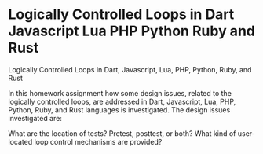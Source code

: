 # Logically Controlled Loops in Dart Javascript Lua PHP Python Ruby and Rust
Logically Controlled Loops in Dart, Javascript, Lua, PHP, Python, Ruby, and Rust

In this homework assignment how some design issues, related to the logically
controlled loops, are addressed in Dart, Javascript, Lua, PHP, Python, Ruby, and Rust languages is investigated. The
design issues investigated are:

What are the location of tests? Pretest, posttest, or both?
What kind of user-located loop control mechanisms are provided?
